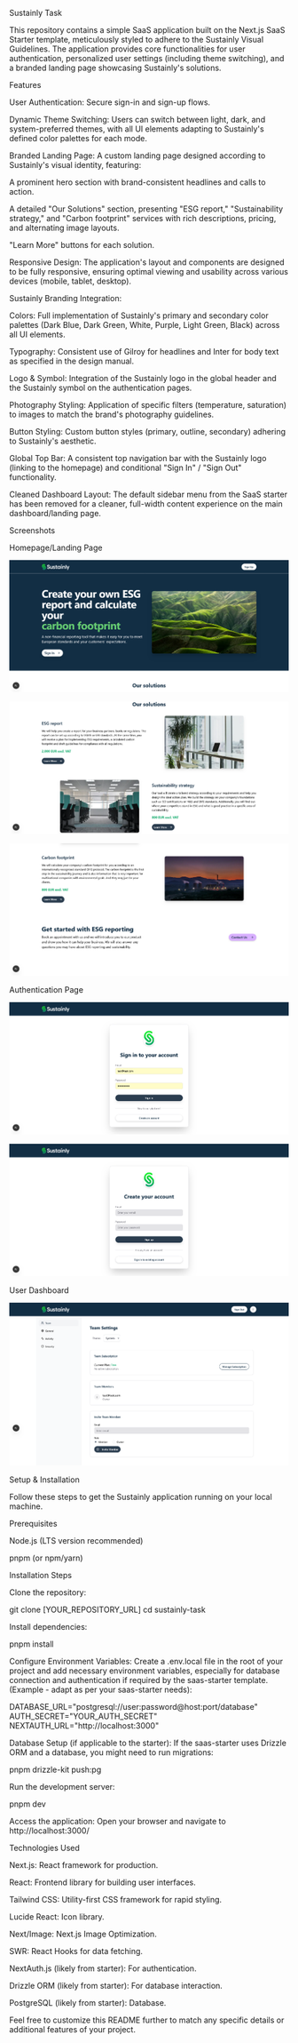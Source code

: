 Sustainly Task

This repository contains a simple SaaS application built on the Next.js SaaS Starter template, meticulously styled to adhere to the Sustainly Visual Guidelines. The application provides core functionalities for user authentication, personalized user settings (including theme switching), and a branded landing page showcasing Sustainly's solutions.

Features

User Authentication: Secure sign-in and sign-up flows.

Dynamic Theme Switching: Users can switch between light, dark, and system-preferred themes, with all UI elements adapting to Sustainly's defined color palettes for each mode.

Branded Landing Page: A custom landing page designed according to Sustainly's visual identity, featuring:

A prominent hero section with brand-consistent headlines and calls to action.

A detailed "Our Solutions" section, presenting "ESG report," "Sustainability strategy," and "Carbon footprint" services with rich descriptions, pricing, and alternating image layouts.

"Learn More" buttons for each solution.

Responsive Design: The application's layout and components are designed to be fully responsive, ensuring optimal viewing and usability across various devices (mobile, tablet, desktop).

Sustainly Branding Integration:

Colors: Full implementation of Sustainly's primary and secondary color palettes (Dark Blue, Dark Green, White, Purple, Light Green, Black) across all UI elements.

Typography: Consistent use of Gilroy for headlines and Inter for body text as specified in the design manual.

Logo & Symbol: Integration of the Sustainly logo in the global header and the Sustainly symbol on the authentication pages.

Photography Styling: Application of specific filters (temperature, saturation) to images to match the brand's photography guidelines.

Button Styling: Custom button styles (primary, outline, secondary) adhering to Sustainly's aesthetic.

Global Top Bar: A consistent top navigation bar with the Sustainly logo (linking to the homepage) and conditional "Sign In" / "Sign Out" functionality.

Cleaned Dashboard Layout: The default sidebar menu from the SaaS starter has been removed for a cleaner, full-width content experience on the main dashboard/landing page.

Screenshots

Homepage/Landing Page

![Sustainly Homepage](docs/screenshots/homepage-1.png)

![Sustainly Homepage](docs/screenshots/homepage-2.png)

![Sustainly Homepage](docs/screenshots/homepage-3.png)

Authentication Page

![Sustainly Login/Signin Page](docs/screenshots/sign-in.png)

![Sustainly Login/Signup Page](docs/screenshots/sign-up.png)


User Dashboard

![Sustainly Dark Theme](docs/screenshots/user-dashboard.png)


Setup & Installation

Follow these steps to get the Sustainly application running on your local machine.

Prerequisites

Node.js (LTS version recommended)

pnpm (or npm/yarn)

Installation Steps

Clone the repository:

git clone [YOUR_REPOSITORY_URL]
cd sustainly-task


Install dependencies:

pnpm install


Configure Environment Variables:
Create a .env.local file in the root of your project and add necessary environment variables, especially for database connection and authentication if required by the saas-starter template.
(Example - adapt as per your saas-starter needs):

DATABASE_URL="postgresql://user:password@host:port/database"
AUTH_SECRET="YOUR_AUTH_SECRET"
NEXTAUTH_URL="http://localhost:3000"


Database Setup (if applicable to the starter):
If the saas-starter uses Drizzle ORM and a database, you might need to run migrations:

pnpm drizzle-kit push:pg


Run the development server:

pnpm dev


Access the application:
Open your browser and navigate to http://localhost:3000/ 

Technologies Used

Next.js: React framework for production.

React: Frontend library for building user interfaces.

Tailwind CSS: Utility-first CSS framework for rapid styling.

Lucide React: Icon library.

Next/Image: Next.js Image Optimization.

SWR: React Hooks for data fetching.

NextAuth.js (likely from starter): For authentication.

Drizzle ORM (likely from starter): For database interaction.

PostgreSQL (likely from starter): Database.

Feel free to customize this README further to match any specific details or additional features of your project.